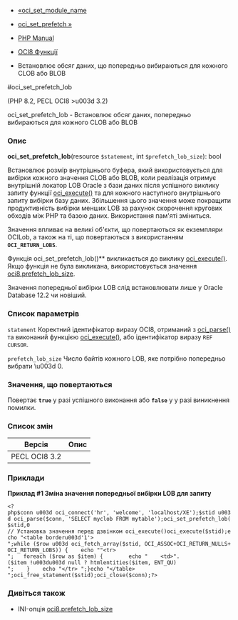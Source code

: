 - [«oci_set_module_name](function.oci-set-module-name.md)
- [oci_set_prefetch »](function.oci-set-prefetch.md)

- [PHP Manual](index.md)
- [OCI8 Функції](ref.oci8.md)
- Встановлює обсяг даних, що попередньо вибираються для кожного
CLOB або BLOB

#oci_set_prefetch_lob

(PHP 8.2, PECL OCI8 \>u003d 3.2)

oci_set_prefetch_lob - Встановлює обсяг даних, попередньо
вибираються для кожного CLOB або BLOB

### Опис

**oci_set_prefetch_lob**(resource `$statement`, int
`$prefetch_lob_size`): bool

Встановлює розмір внутрішнього буфера, який використовується для вибірки
кожного значення CLOB або BLOB, коли реалізація отримує внутрішній
локатор LOB Oracle з бази даних після успішного виклику запиту
функції [oci_execute()](function.oci-execute.md) та для кожного
наступного внутрішнього запиту вибірки базу даних. Збільшення цього
значення може покращити продуктивність вибірки менших LOB за рахунок
скорочення кругових обходів між PHP та базою даних. Використання
пам'яті зміниться.

Значення впливає на великі об'єкти, що повертаються як екземпляри OCILob,
а також на ті, що повертаються з використанням
**`OCI_RETURN_LOBS`**.

Функція oci_set_prefetch_lob()** викликається до виклику
[oci_execute()](function.oci-execute.md). Якщо функція не була
викликана, використовується значення
[oci8.prefetch_lob_size](oci8.configuration.md#ini.oci8.prefetch-lob-size).

Значення попередньої вибірки LOB слід встановлювати лише у
Oracle Database 12.2 чи новіший.

### Список параметрів

`statement`
Коректний ідентифікатор виразу OCI8, отриманий з
[oci_parse()](function.oci-parse.md) та виконаний функцією
[oci_execute()](function.oci-execute.md), або ідентифікатор виразу
`REF CURSOR`.

`prefetch_lob_size`
Число байтів кожного LOB, яке потрібно попередньо вибрати \u003d 0.

### Значення, що повертаються

Повертає **`true`** у разі успішного виконання або **`false`** у
у разі виникнення помилки.

### Список змін

| Версія | Опис |
|---------------|----------|
| PECL OCI8 3.2 | |

### Приклади

**Приклад #1 Зміна значення попередньої вибірки LOB для запиту**

` <?php$conn u003d oci_connect('hr', 'welcome', 'localhost/XE');$stid u003d oci_parse($conn, 'SELECT myclob FROM mytable');oci_set_prefetch_lob($stid,0 // Установка значення перед дзвінком oci_execute()oci_execute($stid);echo "<table borderu003d'1'>
";while ($row u003d oci_fetch_array($stid, OCI_ASSOC+OCI_RETURN_NULLS+OCI_RETURN_LOBS)) {    echo ""<tr>
";   foreach ($row as $item) {        echo "    <td>".($item !u003du003d null ? htmlentities($item, ENT_QU)
";    }    echo "</tr>
";}echo "</table>
";oci_free_statement($stid);oci_close($conn);?> `

### Дивіться також

- INI-опція
[oci8.prefetch_lob_size](oci8.configuration.md#ini.oci8.prefetch-lob-size)

